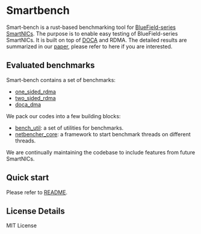 # Smartbench

Smart-bench is a rust-based benchmarking tool for [BlueField-series SmartNICs](https://www.nvidia.com/en-us/networking/products/data-processing-unit/). The purpose is to enable easy testing of BlueField-series SmartNICs. It is built on top of [DOCA](https://developer.nvidia.com/doca) and RDMA. The detailed results are summarized in our [paper](https://www.usenix.org/conference/osdi23/presentation/wei), please refer to here if you are interested. 

## Evaluated benchmarks

Smart-bench contains a set of benchmarks:

- [one_sided_rdma](benchs/one_sided_rdma/)
- [two_sided_rdma](benchs/two_sided_rdma/)
- [doca_dma](benchs/doca_dma/)

We pack our codes into a few building blocks:
- [bench_util](benchs/bench_util/): a set of utilities for benchmarks.
- [netbencher_core](netbencher_core/): a framework to start benchmark threads on different threads. 

We are continually maintaining the codebase to include features from future SmartNICs. 


## Quick start

Please refer to [README](benchs/docs/README.md).

## License Details

MIT License